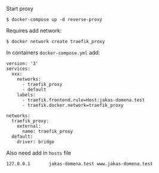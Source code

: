 Start proxy
```
$ docker-compose up -d reverse-proxy
```

Requires add network:
```
$ docker network create traefik_proxy
```

In containers `docker-compose.yml` add:
```
version: '3'
services:
  xxx:
    networks:
      - traefik_proxy
      - default
    labels:
      - traefik.frontend.rule=Host:jakas-domena.test
      - traefik.docker.network=traefik_proxy

networks:
  traefik_proxy:
    external:
      name: traefik_proxy
  default:
    driver: bridge

```

Also need add in `hosts` file
```
127.0.0.1       jakas-domena.test www.jakas-domena.test
```
